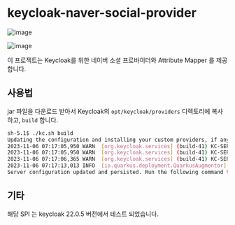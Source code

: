 # keycloak-naver-social-provider


![image](https://github.com/senshilabs/keycloak-naver-social-provider/assets/10369528/3061a1ec-3068-45fa-a317-77f38bf8ceaf)

![image](https://github.com/senshilabs/keycloak-naver-social-provider/assets/10369528/cbee32ed-f8d8-4e04-8134-eecf3b78c7d4)


이 프로젝트는 Keycloak를 위한 네이버 소셜 프로바이더와 Attribute Mapper 를 제공합니다.

## 사용법
jar 파일을 다운로드 받아서 Keycloak의 `opt/keycloak/providers` 디렉토리에 복사하고, `build` 합니다.

```sh
sh-5.1$ ./kc.sh build
Updating the configuration and installing your custom providers, if any. Please wait.
2023-11-06 07:17:05,950 WARN  [org.keycloak.services] (build-41) KC-SERVICES0047: naver-username-template-mapper (keycloak.naver.social.provider.NaverUsernameTemplateMapper) is implementing the internal SPI identity-provider-mapper. This SPI is internal and may change without notice
2023-11-06 07:17:05,950 WARN  [org.keycloak.services] (build-41) KC-SERVICES0047: naver-user-attribute-mapper (keycloak.naver.social.provider.NaverUserAttributeMapper) is implementing the internal SPI identity-provider-mapper. This SPI is internal and may change without notice
2023-11-06 07:17:06,365 WARN  [org.keycloak.services] (build-41) KC-SERVICES0047: naver (keycloak.naver.social.provider.NaverIdentityProviderFactory) is implementing the internal SPI identity_provider. This SPI is internal and may change without notice
2023-11-06 07:17:13,013 INFO  [io.quarkus.deployment.QuarkusAugmentor] (main) Quarkus augmentation completed in 9086ms
Server configuration updated and persisted. Run the following command to review the configuration:
```


## 기타
해당 SPI 는 keycloak 22.0.5 버전에서 테스트 되었습니다.

